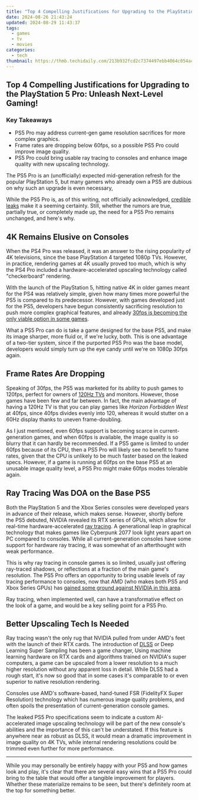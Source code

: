 ```yaml
---
title: "Top 4 Compelling Justifications for Upgrading to the PlayStation 5 Pro: Unleash Next-Level Gaming!"
date: 2024-08-26 21:43:24
updated: 2024-08-29 11:43:37
tags:
  - games
  - tv
  - movies
categories:
  - tech
thumbnail: https://thmb.techidaily.com/213b932fcd2c7374497ebb4064c054acfe0cd4d0bb51ae2c7e5af1c110e1b3ef.jpg
---
```


## Top 4 Compelling Justifications for Upgrading to the PlayStation 5 Pro: Unleash Next-Level Gaming!

### Key Takeaways

* PS5 Pro may address current-gen game resolution sacrifices for more complex graphics.
* Frame rates are dropping below 60fps, so a possible PS5 Pro could improve image quality.
* PS5 Pro could bring usable ray tracing to consoles and enhance image quality with new upscaling technology.

 The PS5 Pro is an (unofficially) expected mid-generation refresh for the popular PlayStation 5, but many gamers who already own a PS5 are dubious on why such an upgrade is even necessary,

 While the PS5 Pro is, as of this writing, not officially acknowledged, [credible leaks](https://gizmodo.com/sony-reportedly-launches-investigation-over-ps5-pro-spe-1851349949) make it a seeming certainty. Still, whether the rumors are true, partially true, or completely made up, the need for a PS5 Pro remains unchanged, and here's why.

## 

##  4K Remains Elusive on Consoles

 When the PS4 Pro was released, it was an answer to the rising popularity of 4K televisions, since the base PlayStation 4 targeted 1080p TVs. However, in practice, rendering games at 4K usually proved too much, which is why the PS4 Pro included a hardware-accelerated upscaling technology called "checkerboard" rendering.

 With the launch of the PlayStation 5, hitting native 4K in older games meant for the PS4 was relatively simple, given how many times more powerful the PS5 is compared to its predecessor. However, with games developed just for the PS5, developers have begun consistently sacrificing resolution to push more complex graphical features, and already [30fps is becoming the only viable option in some games](https://android-unlock.techidaily.com/in-2024-unlock-samsung-galaxy-a14-4g-phone-password-without-factory-reset-full-guide-here-by-drfone-android/).

 What a PS5 Pro can do is take a game designed for the base PS5, and make its image sharper, more fluid or, if we're lucky, both. This is one advantage of a two-tier system, since if the purported PS5 Pro was the base model, developers would simply turn up the eye candy until we're on 1080p 30fps again.

##  Frame Rates Are Dropping

 Speaking of 30fps, the PS5 was marketed for its ability to push games to 120fps, perfect for owners of [120Hz TVs](https://change-location.techidaily.com/how-to-use-snapchat-location-spoofer-to-protect-your-privacy-on-vivo-y100i-power-5g-drfone-by-drfone-virtual-android/) and monitors. However, those games have been few and far between. In fact, the main advantage of having a 120Hz TV is that you can play games like _Horizon Forbidden West_ at 40fps, since 40fps divides evenly into 120, whereas it would stutter on a 60Hz display thanks to uneven frame-doubling.

 As I just mentioned, even 60fps support is becoming scarce in current-generation games, and when 60fps is available, the image quality is so blurry that it can hardly be recommended. If a PS5 game is limited to under 60fps because of its CPU, then a PS5 Pro will likely see no benefit to frame rates, given that the CPU is unlikely to be much faster based on the leaked specs. However, if a game is running at 60fps on the base PS5 at an unusable image quality level, a PS5 Pro might make 60fps modes tolerable again.

##  Ray Tracing Was DOA on the Base PS5

 Both the PlayStation 5 and the Xbox Series consoles were developed years in advance of their release, which makes sense. However, shortly before the PS5 debuted, NVIDIA revealed its RTX series of GPUs, which allow for real-time hardware-accelerated [ray tracing](https://android-location.techidaily.com/9-best-free-android-monitoring-apps-to-monitor-phone-remotely-for-your-honor-90-drfone-by-drfone-virtual/). A generational leap in graphical technology that makes games like Cyberpunk 2077 look light years apart on PC compared to consoles. While all current-generation consoles have some support for hardware ray tracing, it was somewhat of an afterthought with weak performance.

 This is why ray tracing in console games is so limited, usually just offering ray-traced shadows, or reflections at a fraction of the main game's resolution. The PS5 Pro offers an opportunity to bring usable levels of ray tracing performance to consoles, now that AMD (who makes both PS5 and Xbox Series GPUs) has [gained some ground against NVIDIA in this area](https://ios-unlock.techidaily.com/how-do-you-remove-restricted-mode-on-apple-iphone-6s-by-drfone-ios/).

 Ray tracing, when implemented well, can have a transformative effect on the look of a game, and would be a key selling point for a PS5 Pro.

##  Better Upscaling Tech Is Needed

 Ray tracing wasn't the only rug that NVIDIA pulled from under AMD's feet with the launch of their RTX cards. The introduction of [DLSS](https://desktop-recording.techidaily.com/new-2024-approved-capture-master-high-res-screen-record/) or Deep Learning Super Sampling has been a game changer, Using machine learning hardware on RTX cards and algorithms trained on NVIDIA's super computers, a game can be upscaled from a lower resolution to a much higher resolution without any apparent loss in detail. While DLSS had a rough start, it's now so good that in some cases it's comparable to or even superior to native resolution rendering.

 Consoles use AMD's software-based, hand-tuned FSR (FidelityFX Super Resolution) technology which has numerous image quality problems, and often spoils the presentation of current-generation console games.

 The leaked PS5 Pro specifications seem to indicate a custom AI-accelerated image upscaling technology will be part of the new console's abilities and the importance of this can't be understated. If this feature is anywhere near as robust as DLSS, it would mean a dramatic improvement in image quality on 4K TVs, while internal rendering resolutions could be trimmed even further for more performance.

---

 While you may personally be entirely happy with your PS5 and how games look and play, it's clear that there are several easy wins that a PS5 Pro could bring to the table that would offer a tangible improvement for players. Whether these materialize remains to be seen, but there's definitely room at the top for something better.

<ins class="adsbygoogle"
     style="display:block"
     data-ad-format="autorelaxed"
     data-ad-client="ca-pub-7571918770474297"
     data-ad-slot="1223367746"></ins>



<ins class="adsbygoogle"
     style="display:block"
     data-ad-client="ca-pub-7571918770474297"
     data-ad-slot="8358498916"
     data-ad-format="auto"
     data-full-width-responsive="true"></ins>
